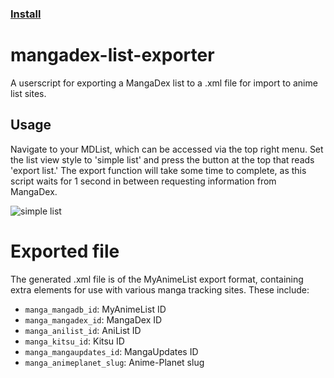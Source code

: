 ### [Install](https://raw.githubusercontent.com/MarvNC/mangadex-list-exporter/master/mangadex-list-exporter.user.js)
# mangadex-list-exporter
 A userscript for exporting a MangaDex list to a .xml file for import to anime list sites.
 
 ## Usage
 Navigate to your MDList, which can be accessed via the top right menu. Set the list view style to 'simple list' and press the button at the top that reads 'export list.' The export function will take some time to complete, as this script waits for 1 second in between requesting information from MangaDex.

 ![simple list](https://i.fiery.me/s5rzu.png)
 
# Exported file
 The generated .xml file is of the MyAnimeList export format, containing extra elements for use with various manga tracking sites. These include:
- `manga_mangadb_id`: MyAnimeList ID
- `manga_mangadex_id`: MangaDex ID
- `manga_anilist_id`: AniList ID
- `manga_kitsu_id`: Kitsu ID
- `manga_mangaupdates_id`: MangaUpdates ID
- `manga_animeplanet_slug`: Anime-Planet slug

